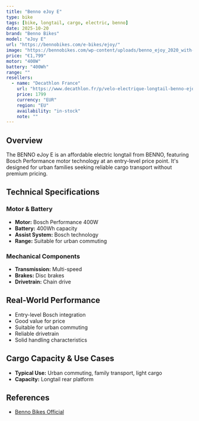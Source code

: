 ```yaml
---
title: "Benno eJoy E"
type: bike
tags: [bike, longtail, cargo, electric, benno]
date: 2025-10-20
brand: "Benno Bikes"
model: "eJoy E"
url: "https://bennobikes.com/e-bikes/ejoy/"
image: "https://bennobikes.com/wp-content/uploads/benno_ejoy_2020_with-sketch_overlay_people_sl1.jpg"
price: "€1,799"
motor: "400W"
battery: "400Wh"
range: ""
resellers:
  - name: "Decathlon France"
    url: "https://www.decathlon.fr/p/velo-electrique-longtail-benno-ejoy-e-400wh-noir/_/R-p-366913"
    price: 1799
    currency: "EUR"
    region: "EU"
    availability: "in-stock"
    note: ""
---
```


## Overview

The BENNO eJoy E is an affordable electric longtail from BENNO, featuring Bosch Performance motor technology at an entry-level price point. It's designed for urban families seeking reliable cargo transport without premium pricing.

## Technical Specifications

### Motor & Battery

- **Motor:** Bosch Performance 400W
- **Battery:** 400Wh capacity
- **Assist System:** Bosch technology
- **Range:** Suitable for urban commuting

### Mechanical Components

- **Transmission:** Multi-speed
- **Brakes:** Disc brakes
- **Drivetrain:** Chain drive

## Real-World Performance

- Entry-level Bosch integration
- Good value for price
- Suitable for urban commuting
- Reliable drivetrain
- Solid handling characteristics

## Cargo Capacity & Use Cases

- **Typical Use:** Urban commuting, family transport, light cargo
- **Capacity:** Longtail rear platform

## References

- [Benno Bikes Official](https://www.bennoelectricbike.com/)
